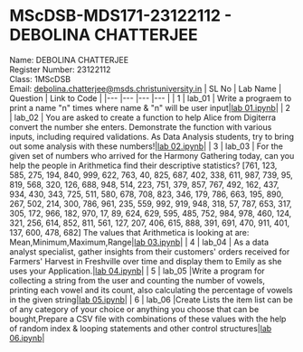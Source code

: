 # MScDSB-MDS171-23122112 - DEBOLINA CHATTERJEE   
Name: DEBOLINA CHATTERJEE   
Register Number: 23122112   
Class: 1MScDSB   
Email: debolina.chatterjee@msds.christuniversity.in
| SL No | Lab Name | Question | Link to Code |
|---    |---       |---       |---           |
| 1     | lab_01   | Write a prograem to print a name "n" times where name & "n" will be user input|<a href="lab 01.ipynb">lab 01.ipynb</a>|
| 2     | lab_02   | You are asked to create a function to help Alice from Digiterra convert the number she enters. Demonstrate the function with various inputs, including required validations. As Data Analysis students, try to bring out some analysis with these numbers!|<a href="lab 02.ipynb">lab 02.ipynb</a>|
| 3     | lab_03   | For the given set of numbers who arrived for the Harmony Gathering today, can you help the people in Arithmetica find their descriptive statistics? [761, 123, 585, 275, 194, 840, 999, 622, 763, 40, 825, 687, 402, 338, 611, 987, 739, 95, 819, 568, 320, 126, 688, 948, 514, 223, 751, 379, 857, 767, 492, 162, 437, 934, 430, 343, 725, 511, 580, 678, 708, 823, 346, 179, 786, 663, 195, 890, 267, 502, 214, 300, 786, 961, 235, 559, 992, 919, 948, 318, 57, 787, 653, 317, 305, 172, 966, 182, 970, 17, 89, 624, 629, 595, 485, 752, 984, 978, 460, 124, 321, 256, 614, 852, 811, 561, 127, 207, 406, 615, 888, 391, 691, 470, 911, 401, 137, 600, 478, 682] The values that Arithmetica is looking at are: Mean,Minimum,Maximum,Range|<a href="lab 03.ipynb">lab 03.ipynb</a>|
| 4     | lab_04   | As a data analyst specialist, gather insights from their customers' orders received for Farmers' Harvest in Freshville over time and display them to Emily as she uses your Application.|<a href="lab 04.ipynb">lab 04.ipynb</a>| 
| 5     | lab_05   |Write a program for collecting a string from the user and counting the number of vowels, printing each vowel and its count, also calculating the percentage of vowels in the given string|<a href="lab 05.ipynb">lab 05.ipynb</a>| 
 | 6     | lab_06   |Create Lists the item list can be of any category of your choice or anything you choose that can be bought,Prepare a CSV file with combinations of these values with the help of random index & looping statements and other control structures|<a href="lab 06.ipynb">lab 06.ipynb</a>|
